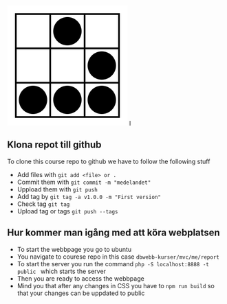 
![MVC Image](public/img/glider.svg)
l
## Klona repot till github
To clone this course repo to github we have to follow the following stuff

- Add files with `git add <file> or .`
- Commit them with `git commit -m "medelandet"`
- Uppload them with `git push`
- Add tag by `git tag -a v1.0.0 -m "First version"`
- Check tag `git tag`
- Upload tag or tags `git push --tags`

## Hur kommer man igång med att köra webplatsen
- To start the webbpage you go to ubuntu
- You navigate to courese repo in this case `dbwebb-kurser/mvc/me/report`
- To start the server you run the command ` php -S localhost:8888 -t public  ` which starts the server
- Then you are ready to access the webbpage
- Mind you that after any changes in CSS you have to `npm run build` so that your changes can be uppdated to public